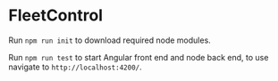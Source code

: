 # FleetControl

Run `npm run init` to download required node modules.

Run `npm run test` to start Angular front end and node back end, to use navigate to `http://localhost:4200/`.
